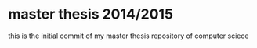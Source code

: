 <h1>master thesis 2014/2015</h1>
this is the initial commit of my master thesis repository of computer sciece 
